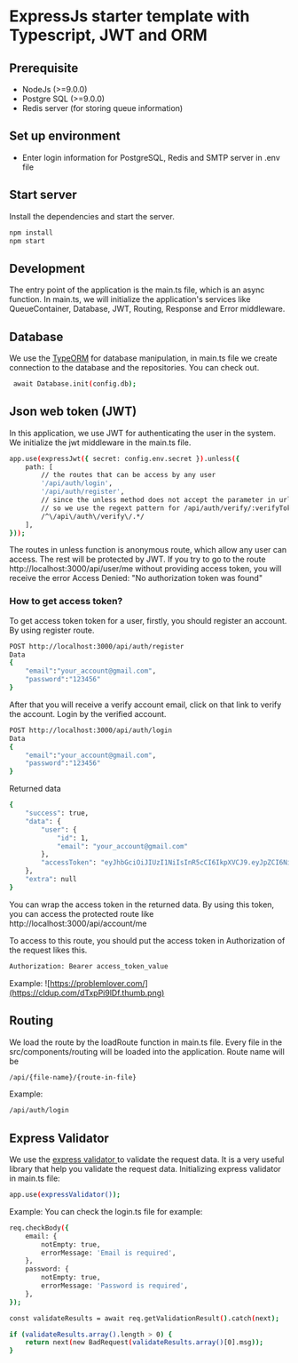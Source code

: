 # ExpressJs starter template with Typescript, JWT and ORM

## Prerequisite
  - NodeJs (>=9.0.0)
  - Postgre SQL (>=9.0.0)
  - Redis server (for storing queue information)

## Set up environment
  - Enter login information for PostgreSQL, Redis and SMTP server in .env file

## Start server
Install the dependencies and start the server.

```sh
npm install
npm start
```

## Development
The entry point of the application is the main.ts file, which is an async function. In main.ts, we will initialize the application's services like QueueContainer, Database, JWT, Routing, Response and Error middleware.

## Database
We use the [TypeORM](https://typeorm.io/) for database manipulation, in main.ts file we create connection to the database and the repositories. You can check out.

```sh
 await Database.init(config.db);
```

## Json web token (JWT)
In this application, we use JWT for authenticating the user in the system. We initialize the jwt middleware in the main.ts file.

```sh
app.use(expressJwt({ secret: config.env.secret }).unless({
    path: [
        // the routes that can be access by any user
        '/api/auth/login',
        '/api/auth/register',
        // since the unless method does not accept the parameter in url
        // so we use the regext pattern for /api/auth/verify/:verifyToken route
        /^\/api\/auth\/verify\/.*/
    ],
}));
```
The routes in unless function is anonymous route, which allow any user can access. The rest will be protected by JWT.
If you try to go to the route  http://localhost:3000/api/user/me without providing access token, you will receive the error Access Denied: "No authorization token was found"

### How to get access token?
To get access token token for a user, firstly, you should register an account. By using register route.

```sh
POST http://localhost:3000/api/auth/register
Data
{
	"email":"your_account@gmail.com",
	"password":"123456"
}
```

After that you will receive a verify account email, click on that link to verify the account.
Login by the verified account.
```sh
POST http://localhost:3000/api/auth/login
Data
{
	"email":"your_account@gmail.com",
	"password":"123456"
}
```
Returned data
```sh
{
    "success": true,
    "data": {
        "user": {
            "id": 1,
            "email": "your_account@gmail.com"
        },
        "accessToken": "eyJhbGciOiJIUzI1NiIsInR5cCI6IkpXVCJ9.eyJpZCI6NiwiZW1haWwiOiJuZ3V5ZW5tYW5odHVuZzg0OEBnbWFpbC5jb20iLCJpYXQiOjE1NTE1ODA5ODcsImV4cCI6MTU1MTc1Mzc4N30.m1qOxiRpfVvfSUspAIVO53pT8ViI-uCrtcxO--SPd9c"
    },
    "extra": null
}
```

You can wrap the access token in the returned data. By using this token, you can access the protected route like  http://localhost:3000/api/account/me

To access to this route, you should put the access token in Authorization of the request likes this.
```sh
Authorization: Bearer access_token_value
```
Example:
![https://problemlover.com/](https://cldup.com/dTxpPi9lDf.thumb.png)

## Routing
We load the route by the loadRoute function in main.ts file. Every file in the src/components/routing will be loaded into the application.
Route name will be

```sh
/api/{file-name}/{route-in-file}
```
Example:
```sh
/api/auth/login
```
## Express Validator
We use the [express validator ](https://express-validator.github.io/docs/) to validate the request data. It is a very useful library that help you validate the request data.
Initializing express validator in main.ts file:
```sh
app.use(expressValidator());
```
Example:
You can check the login.ts file for example:
```sh
req.checkBody({
    email: {
        notEmpty: true,
        errorMessage: 'Email is required',
    },
    password: {
        notEmpty: true,
        errorMessage: 'Password is required',
    },
});

const validateResults = await req.getValidationResult().catch(next);

if (validateResults.array().length > 0) {
    return next(new BadRequest(validateResults.array()[0].msg));
}
```